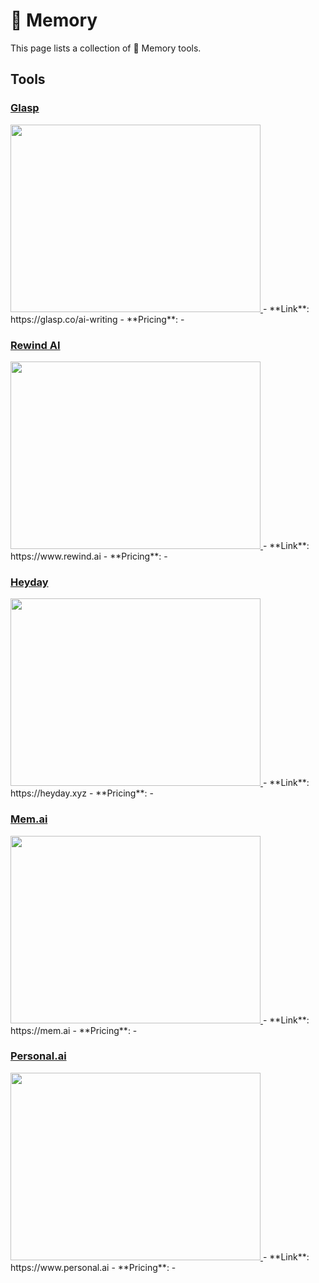 # 🧠 Memory

This page lists a collection of 🧠 Memory tools.

## Tools

### [Glasp](https://glasp.co/ai-writing)
<a href="https://glasp.co/ai-writing">
   <img src="media/Glasp.png" width="400" height="300">
</a>
 - **Link**: https://glasp.co/ai-writing
- **Pricing**: -

### [Rewind AI](https://www.rewind.ai)
<a href="https://www.rewind.ai">
   <img src="media/Rewind AI.png" width="400" height="300">
</a>
 - **Link**: https://www.rewind.ai
- **Pricing**: -

### [Heyday](https://heyday.xyz)
<a href="https://heyday.xyz">
   <img src="media/Heyday.png" width="400" height="300">
</a>
 - **Link**: https://heyday.xyz
- **Pricing**: -

### [Mem.ai](https://mem.ai)
<a href="https://mem.ai">
   <img src="media/Mem.ai.png" width="400" height="300">
</a>
 - **Link**: https://mem.ai
- **Pricing**: -

### [Personal.ai](https://www.personal.ai)
<a href="https://www.personal.ai">
   <img src="media/Personal.ai.png" width="400" height="300">
</a>
 - **Link**: https://www.personal.ai
- **Pricing**: -

